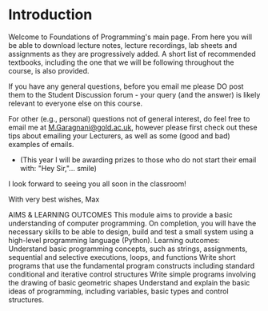 # Introduction

Welcome to Foundations of Programming's main page. From here you will be able to download lecture notes, lecture recordings, lab sheets and assignments as they are progressively added. A short list of recommended textbooks, including the one that we will be following throughout the course, is also provided.

If you have any general questions, before you email me please DO post them to the Student Discussion forum - your query (and the answer) is likely relevant to everyone else on this course.

For other (e.g., personal) questions not of general interest, do feel free to email me at <M.Garagnani@gold.ac.uk>, however please first check out these tips about emailing your Lecturers, as well as some (good and bad) examples of emails.

- (This year I will be awarding prizes to those who do not start their email with: "Hey Sir,"... smile)

I look forward to seeing you all soon in the classroom!

With very best wishes,
Max

AIMS & LEARNING OUTCOMES
This module aims to provide a basic understanding of computer programming. On completion, you will have the necessary skills to be able to design, build and test a small system using a high-level programming language (Python).
Learning outcomes: 
Understand basic programming concepts, such as strings, assignments, sequential and selective executions, loops, and functions
Write short programs that use the fundamental program constructs including standard conditional and iterative control structures
Write simple programs involving the drawing of basic geometric shapes
Understand and explain the basic ideas of programming, including variables, basic types and control structures.
